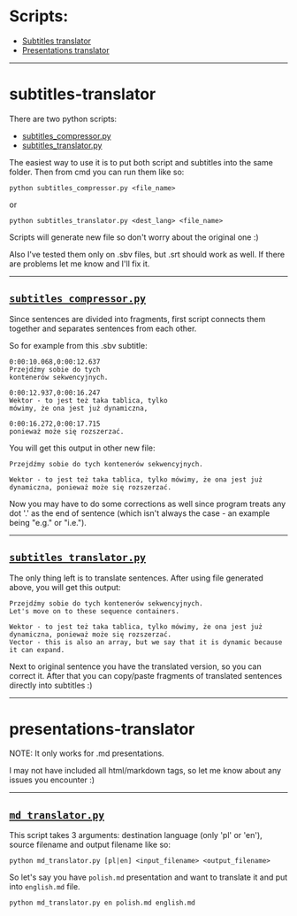 # Scripts:

* [Subtitles translator](#subtitles-translator)
* [Presentations translator](#presentations-translator)

___

# subtitles-translator

There are two python scripts:
* [subtitles_compressor.py](##subtitles_compressor.py)
* [subtitles_translator.py](##subtitles_translator.py)

The easiest way to use it is to put both script and subtitles into the same folder.
Then from cmd you can run them like so:

`python subtitles_compressor.py <file_name>`

or

`python subtitles_translator.py <dest_lang> <file_name>`

Scripts will generate new file so don't worry about the original one :)

Also I've tested them only on .sbv files, but .srt should work as well. If there are problems let me know and I'll fix it.

---

## [`subtitles_compressor.py`](https://github.com/MrMijagi/work-translators/blob/master/subtitles_compress.py)

Since sentences are divided into fragments, first script connects them together and separates sentences from each other.

So for example from this .sbv subtitle:

```
0:00:10.068,0:00:12.637
Przejdźmy sobie do tych
kontenerów sekwencyjnych.

0:00:12.937,0:00:16.247
Wektor - to jest też taka tablica, tylko
mówimy, że ona jest już dynamiczna,

0:00:16.272,0:00:17.715
ponieważ może się rozszerzać.
```

You will get this output in other new file:

```
Przejdźmy sobie do tych kontenerów sekwencyjnych. 

Wektor - to jest też taka tablica, tylko mówimy, że ona jest już dynamiczna, ponieważ może się rozszerzać. 
```

Now you may have to do some corrections as well since program treats any dot '.' as the end of sentence (which isn't always the case - an example being "e.g." or "i.e.").

---

## [`subtitles_translator.py`](https://github.com/MrMijagi/work-translators/blob/master/subtitles_translator.py)

The only thing left is to translate sentences. After using file generated above, you will get this output:

```
Przejdźmy sobie do tych kontenerów sekwencyjnych. 
Let's move on to these sequence containers.

Wektor - to jest też taka tablica, tylko mówimy, że ona jest już dynamiczna, ponieważ może się rozszerzać. 
Vector - this is also an array, but we say that it is dynamic because it can expand.
```

Next to original sentence you have the translated version, so you can correct it.
After that you can copy/paste fragments of translated sentences directly into subtitles :)

___

# presentations-translator

NOTE: It only works for .md presentations.

I may not have included all html/markdown tags, so let me know about any issues you encounter :)

---

## [`md_translator.py`](https://github.com/MrMijagi/work-translators/blob/master/md_translator.py)

This script takes 3 arguments: destination language (only 'pl' or 'en'), source filename and output filename like so:

`python md_translator.py [pl|en] <input_filename> <output_filename>`

So let's say you have `polish.md` presentation and want to translate it and put into `english.md` file.

`python md_translator.py en polish.md english.md`



